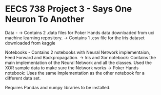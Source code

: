 # EECS 738 Project 3 - Says One Neuron To Another

Data - 
 -> Contains 2 .data files for Poker Hands data downloaded from uci machine learning repository.
 -> Contains 1 .csv file for the Iris dataset downloaded from kaggle

Notebooks - Contains 2 notebooks with Neural Network implementaion, Feed Forward and Backpropagation.
    -> Iris and Xor notebook: Contains the main implementation of the Neural Network and all the classes. Used the XOR sample data to make sure the Network works
    -> Poker Hands notebook: Uses the same implementation as the other notebook for a different data set.

Requires Pandas and numpy libraries to be installed.
